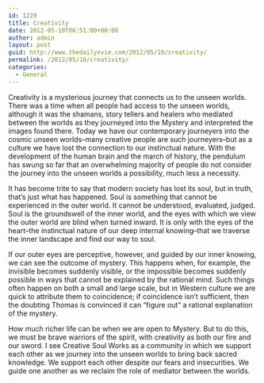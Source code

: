 ```yaml
---
id: 1229
title: Creativity
date: 2012-05-10T06:51:00+00:00
author: admin
layout: post
guid: http://www.thedailyevie.com/2012/05/10/creativity/
permalink: /2012/05/10/creativity/
categories:
  - General
---
```

Creativity is a mysterious journey that connects us to the unseen worlds. There was a time when all people had access to the unseen worlds, although it was the shamans, story tellers and healers who mediated between the worlds as they journeyed into the Mystery and interpreted the images found there. Today we have our contemporary journeyers into the cosmic unseen worlds&#8211;many creative people are such journeyers&#8211;but as a culture we have lost the connection to our instinctual nature. With the development of the human brain and the march of history, the pendulum has swung so far that an overwhelming majority of people do not consider the journey into the unseen worlds a possibility, much less a necessity.

It has become trite to say that modern society has lost its soul, but in truth, that&#8217;s just what has happened. Soul is something that cannot be experienced in the outer world. It cannot be understood, evaluated, judged. Soul is the groundswell of the inner world, and the eyes with which we view the outer world are blind when turned inward. It is only with the eyes of the heart&#8211;the instinctual nature of our deep internal knowing&#8211;that we traverse the inner landscape and find our way to soul.

If our outer eyes are perceptive, however, and guided by our inner knowing, we can see the outcome of mystery. This happens when, for example, the invisible becomes suddenly visible, or the impossible becomes suddenly possible in ways that cannot be explained by the rational mind. Such things often happen on both a small and large scale, but in Western culture we are quick to attribute them to coincidence; if coincidence isn&#8217;t sufficient, then the doubting Thomas is convinced it can &#8220;figure out&#8221; a rational explanation of the mystery.

How much richer life can be when we are open to Mystery. But to do this, we must be brave warriors of the spirit, with creativity as both our fire and our sword. I see Creative Soul Works as a community in which we support each other as we journey into the unseen worlds to bring back sacred knowledge. We support each other despite our fears and insecurities. We guide one another as we reclaim the role of mediator between the worlds.